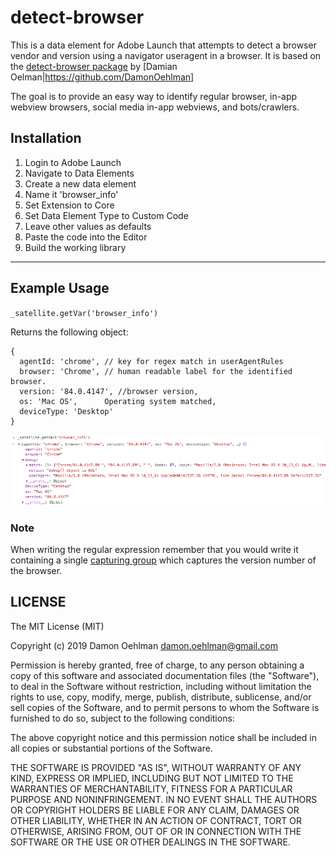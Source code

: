 # detect-browser

This is a data element for Adobe Launch that attempts to detect a browser vendor and version using a navigator useragent in a browser. It is based on the [detect-browser package](https://github.com/DamonOehlman/detect-browser) by [Damian Oelman|https://github.com/DamonOehlman]

The goal is to provide an easy way to identify regular browser, in-app webview browsers, social media in-app webviews, and bots/crawlers.

## Installation

1. Login to Adobe Launch
2. Navigate to Data Elements
3. Create a new data element
4. Name it 'browser_info'
4. Set Extension to Core
5. Set Data Element Type to Custom Code
6. Leave other values as defaults
7. Paste the code into the Editor
8. Build the working library

---

## Example Usage

`_satellite.getVar('browser_info')`


Returns the following object:

```
{
  agentId: 'chrome', // key for regex match in userAgentRules
  browser: 'Chrome', // human readable label for the identified browser.
  version: '84.0.4147', //browser version,
  os: 'Mac OS',      Operating system matched,
  deviceType: 'Desktop'
}
```
![Example of Browser Info data element output](example.png)

### Note

When writing the regular expression remember that you would write it containing a
single [capturing group](https://regexone.com/lesson/capturing_groups) which
captures the version number of the browser.

## LICENSE

The MIT License (MIT)

Copyright (c) 2019 Damon Oehlman <damon.oehlman@gmail.com>

Permission is hereby granted, free of charge, to any person obtaining a copy
of this software and associated documentation files (the "Software"), to deal
in the Software without restriction, including without limitation the rights
to use, copy, modify, merge, publish, distribute, sublicense, and/or sell
copies of the Software, and to permit persons to whom the Software is
furnished to do so, subject to the following conditions:

The above copyright notice and this permission notice shall be included in all
copies or substantial portions of the Software.

THE SOFTWARE IS PROVIDED "AS IS", WITHOUT WARRANTY OF ANY KIND, EXPRESS OR
IMPLIED, INCLUDING BUT NOT LIMITED TO THE WARRANTIES OF MERCHANTABILITY,
FITNESS FOR A PARTICULAR PURPOSE AND NONINFRINGEMENT. IN NO EVENT SHALL THE
AUTHORS OR COPYRIGHT HOLDERS BE LIABLE FOR ANY CLAIM, DAMAGES OR OTHER
LIABILITY, WHETHER IN AN ACTION OF CONTRACT, TORT OR OTHERWISE, ARISING FROM,
OUT OF OR IN CONNECTION WITH THE SOFTWARE OR THE USE OR OTHER DEALINGS IN THE
SOFTWARE.

